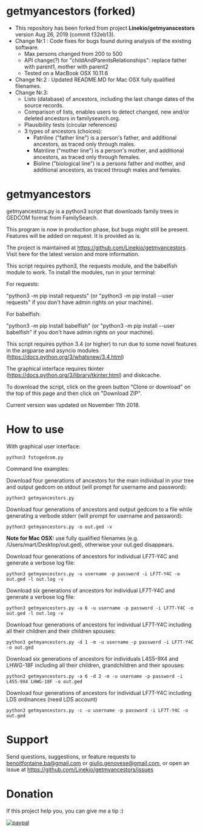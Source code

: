 getmyancestors (forked)
==============
- This repository has been forked from project **Linekio/getmyanscestors** version Aug 26, 2019 (commit f32eb13).
- Change Nr.1 : Code fixes for bugs found during analysis of the existing software.
  - Max persons changed from 200 to 500
  - API change(?) for "childAndParentsRelationships": replace father with parent1, mother with parent2
  - Tested on a MacBook OSX 10.11.6
- Change Nr.2 : Updated README.MD for Mac OSX fully qualified filenames.
- Change Nr.3: 
  - Lists (database) of ancestors, including the last change dates of the source records.
  - Comparison of lists, enables users to detect changed, new and/or deleted ancestors in familysearch.org.
  - Plausibility tests (circular references)
  - 3 types of ancestors (choices):
    - Patriline ("father line") is a person's father, and additional ancestors, as traced only through males. 
    - Matriline ("mother line") is a person's mother, and additional ancestors, as traced only through females.
    - Bioline ("biological line") is a persons father and mother, and additional ancestors, as traced through males and females.

getmyancestors
==============

getmyancestors.py is a python3 script that downloads family trees in GEDCOM format from FamilySearch.

This program is now in production phase, but bugs might still be present. Features will be added on request. It is provided as is.

The project is maintained at https://github.com/Linekio/getmyancestors. Visit here for the latest version and more information.

This script requires python3, the requests module, and the babelfish module to work. To install the modules, run in your terminal:

For requests:

"python3 -m pip install requests" (or "python3 -m pip install --user requests" if you don't have admin rights on your machine).

For babelfish:

"python3 -m pip install babelfish" (or "python3 -m pip install --user babelfish" if you don't have admin rights on your machine).

This script requires python 3.4 (or higher) to run due to some novel features in the argparse and asyncio modules (https://docs.python.org/3/whatsnew/3.4.html)

The graphical interface requires tkinter (https://docs.python.org/3/library/tkinter.html) and diskcache.

To download the script, click on the green button "Clone or download" on the top of this page and then click on "Download ZIP".

Current version was updated on November 11th 2018.


How to use
==========

With graphical user interface:

```
python3 fstogedcom.py
```

Command line examples:

Download four generations of ancestors for the main individual in your tree and output gedcom on stdout (will prompt for username and password):

```
python3 getmyancestors.py
```

Download four generations of ancestors and output gedcom to a file while generating a verbode stderr (will prompt for username and password):

```
python3 getmyancestors.py -o out.ged -v
```
**Note for Mac OSX:** use fully qualified filenames (e.g. /Users/mart/Desktop/out.ged), otherwise your out.ged disappears.

Download four generations of ancestors for individual LF7T-Y4C and generate a verbose log file:

```
python3 getmyancestors.py -u username -p password -i LF7T-Y4C -o out.ged -l out.log -v
```

Download six generations of ancestors for individual LF7T-Y4C and generate a verbose log file:

```
python3 getmyancestors.py -a 6 -u username -p password -i LF7T-Y4C -o out.ged -l out.log -v
```

Download four generations of ancestors for individual LF7T-Y4C including all their children and their children spouses:

```
python3 getmyancestors.py -d 1 -m -u username -p password -i LF7T-Y4C -o out.ged
```

Download six generations of ancestors for individuals L4S5-9X4 and LHWG-18F including all their children, grandchildren and their spouses:

```
python3 getmyancestors.py -a 6 -d 2 -m -u username -p password -i L4S5-9X4 LHWG-18F -o out.ged
```

Download four generations of ancestors for individual LF7T-Y4C including LDS ordinances (need LDS account)

```
python3 getmyancestors.py -c -u username -p password -i LF7T-Y4C -o out.ged
```
Support
=======

Send questions, suggestions, or feature requests to benoitfontaine.ba@gmail.com or giulio.genovese@gmail.com, or open an Issue at https://github.com/Linekio/getmyancestors/issues

Donation
========

If this project help you, you can give me a tip :)

[![paypal](https://www.paypalobjects.com/en_US/i/btn/btn_donateCC_LG.gif)](https://www.paypal.com/cgi-bin/webscr?cmd=_s-xclick&hosted_button_id=98X3CY93XTAYJ)
